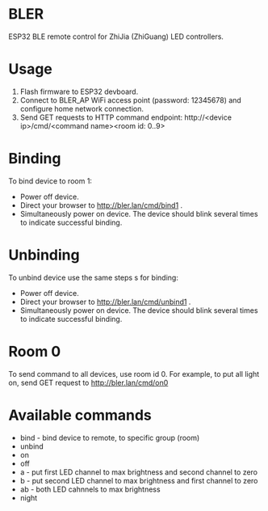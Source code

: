 # BLER
ESP32 BLE remote control for ZhiJia (ZhiGuang) LED controllers.
# Usage
1. Flash firmware  to ESP32 devboard.
3. Connect to BLER_AP WiFi access point (password: 12345678) and configure home network connection.
4. Send GET requests to HTTP command endpoint: http://\<device ip\>/cmd/\<command name\>\<room id: 0..9\>
    
# Binding
To bind device to room 1:
- Power off device.
- Direct your browser to http://bler.lan/cmd/bind1 .
- Simultaneously power on device.
The device should blink several times to indicate successful binding.
       
# Unbinding
To unbind device use the same steps s for binding:
- Power off device.
- Direct your browser to http://bler.lan/cmd/unbind1 .
- Simultaneously power on device.
The device should blink several times to indicate successful binding.

# Room 0
To send command to all devices, use room id 0. For example, to put all light on, send GET request to http://bler.lan/cmd/on0

# Available commands
- bind - bind device to remote, to specific group (room)
- unbind
- on
- off
- a - put first LED channel to max brightness and second channel to zero
- b - put second LED channel to max brightness and first channel to zero
- ab - both LED cahnnels to max brightness
- night
